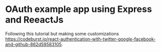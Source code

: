 # OAuth example app using Express and ReeactJs

Following this tutorial but making some customizations https://codeburst.io/react-authentication-with-twitter-google-facebook-and-github-862d59583105.
